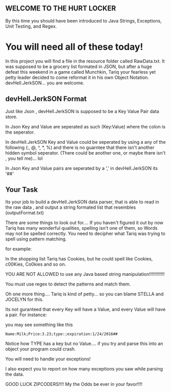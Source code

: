 ## WELCOME TO THE HURT LOCKER

By this time you should have been introduced to Java Strings, Exceptions, Unit Testing, and Regex.

# You will need all of these today!

In this project you will find a file in the resource folder called RawData.txt. It was supposed to be a grocery list formated in JSON, but after a huge defeat this weekend in a game called Munchkin, Tariq your fearless yet petty leader decided to come reformat it in his own Object Notation. devHell.JerkSON... you are welcome.

## devHell.JerkSON Format

Just like Json , devHell.JerkSON is supposed to be a Key Value Pair data store.

In Json Key and Value are seperated as such (Key:Value) where the colon is the seperator.

In devHell.JerkSON Key and Value could be seperated by using a any of the following (:, @, ^, *, %) and there is no guarntee that there isn't another hidden symbol seperator. (There could be another one, or maybe there isn't , you tell me)... lol

In Json Key and Value pairs are seperated by a ',' in devHell.JerkSON its '##'

## Your Task
Its your job to build a devHell.JerkSON data parser, that is able to read in the raw data , and output a string formated list that resembles (outputFormat.txt) 

There are some things to look out for.... If you haven't figured it out by now Tariq has many wonderful qualities, spelling isn't one of them, so Words may not be spelled correctly. You need to decipher what Tariq was trying to spell using pattern matching.

for example:

In the shopping list Tariq has Cookies, but he could spell like Cookies, c00Kies, Co0kies and so on.

YOU ARE NOT ALLOWED to use any Java based string manipulation!!!!!!!!!!!!

You must use regex to detect the patterns and match them.


Oh one more thing.... Tariq is kind of petty... so you can blame STELLA and JOCELYN for this.

Its not guranteed that every Key will have a Value, and every Value will have a pair. For instance:

you may see something like this

```
Name:Milk;Price:3.23;type:;expiration:1/24/2016##
```

Notice how TYPE has a key but no Value.... if you try and parse this into an object your program could crash.

You will need to handle your exceptions!

I also expect you to report on how many exceptions you saw while parsing the data.


GOOD LUCK ZIPCODERS!!!! My the Odds be ever in your favor!!!!

